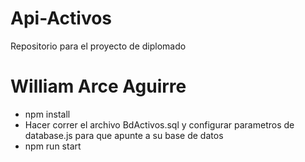 # Api-Activos
Repositorio para el proyecto de diplomado
# William Arce Aguirre
- npm install
- Hacer correr el archivo BdActivos.sql y configurar parametros de database.js para que apunte a su base de datos
- npm run start
